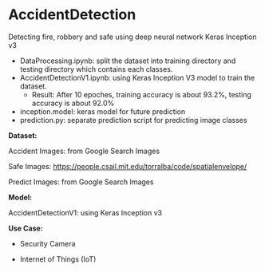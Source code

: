 # AccidentDetection
Detecting fire, robbery and safe using deep neural network Keras Inception v3
- DataProcessing.ipynb: split the dataset into training directory and testing directory which contains each classes.
- AccidentDetectionV1.ipynb: using Keras Inception V3 model to train the dataset. 
  - Result: After 10 epoches, training accuracy is about 93.2%, testing accuracy is about 92.0%
- inception.model: keras model for future prediction
- prediction.py: separate prediction script for predicting image classes

**Dataset:**

Accident Images: from Google Search Images

Safe Images: https://people.csail.mit.edu/torralba/code/spatialenvelope/

Predict Images: from Google Search Images

**Model:**

AccidentDetectionV1: using Keras Inception v3

**Use Case:**
- Security Camera

- Internet of Things (IoT)
